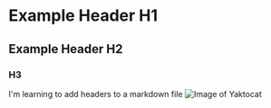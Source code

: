 # Example Header H1
## Example Header H2
### H3

I'm learning to add headers to a markdown file
![Image of Yaktocat](https://octodex.github.com/images/yaktocat.png)
